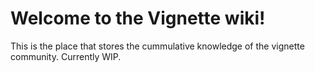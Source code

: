# Welcome to the Vignette wiki!

This is the place that stores the cummulative knowledge of the vignette community.
Currently WIP.
